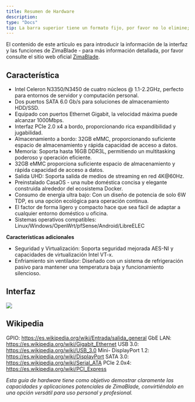 ```yaml
---
title: Resumen de Hardware
description: 
type: "Docs"
tip: La barra superior tiene un formato fijo, por favor no lo elimine; la descripción es para describir el artículo. Si no se rellena, se tomará el primer párrafo del contenido.
---
```


El contenido de este artículo es para introducir la información de la interfaz y las funciones de ZimaBlade - para más información detallada, por favor consulte el sitio web oficial [ZimaBlade](https://www.zimaspace.com/zh/products/blade-personal-nas).

## Característica
- Intel Celeron N3350/N3450 de cuatro núcleos @ 1.1-2.2GHz, perfecto para entornos de servidor y computación personal.
- Dos puertos SATA 6.0 Gb/s para soluciones de almacenamiento HDD/SSD.
- Equipado con puertos Ethernet Gigabit, la velocidad máxima puede alcanzar 1000Mbps.
- Interfaz PCIe 2.0 x4 a bordo, proporcionando rica expandibilidad y jugabilidad.
- Almacenamiento a bordo: 32GB eMMC, proporcionando suficiente espacio de almacenamiento y rápida capacidad de acceso a datos.
- Memoria: Soporta hasta 16GB DDR3L, permitiendo un multitasking poderoso y operación eficiente.
- 32GB eMMC proporciona suficiente espacio de almacenamiento y rápida capacidad de acceso a datos.
- Salida UHD: Soporta salida de medios de streaming en red 4K@60Hz.
- Preinstalado CasaOS - una nube doméstica concisa y elegante construida alrededor del ecosistema Docker.
- Consumo de energía ultra bajo: Con un diseño de potencia de solo 6W TDP, es una opción ecológica para operación continua.
- El factor de forma ligero y compacto hace que sea fácil de adaptar a cualquier entorno doméstico u oficina.
- Sistemas operativos compatibles: Linux/Windows/OpenWrt/pfSense/Android/LibreELEC

**Características adicionales**
- Seguridad y Virtualización: Soporta seguridad mejorada AES-NI y capacidades de virtualización Intel VT-x.
- Enfriamiento sin ventilador: Diseñado con un sistema de refrigeración pasivo para mantener una temperatura baja y funcionamiento silencioso.
## Interfaz

![](https://manage.icewhale.io/api/static/docs/1728899990021_img_v3_02fl_c9cd5d38-6bf8-4136-bdf9-cea30c94658g.png)

## Wikipedia

GPIO: https://es.wikipedia.org/wiki/Entrada/salida_general
GbE LAN: https://es.wikipedia.org/wiki/Gigabit_Ethernet
USB 3.0: https://es.wikipedia.org/wiki/USB_3.0
Mini- DisplayPort 1.2: https://es.wikipedia.org/wiki/DisplayPort
SATA 3.0: https://es.wikipedia.org/wiki/Serial_ATA
PCIe 2.0x4: https://es.wikipedia.org/wiki/PCI_Express

*Esta guía de hardware tiene como objetivo demostrar claramente las capacidades y aplicaciones potenciales de ZimaBlade, convirtiéndolo en una opción versátil para uso personal y profesional.*